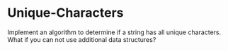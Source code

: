 # Unique-Characters
Implement an algorithm to determine if a string has all unique characters. What if you can not use additional data structures? 
